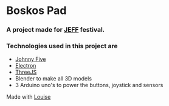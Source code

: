 # Boskos Pad

### A project made for [JEFF](https://www.jeffestival.be/) festival.

### Technologies used in this project are
- [Johnny Five](http://johnny-five.io/)
- [Electron](https://electronjs.org/docs)
- [ThreeJS](https://threejs.org/)
- Blender to make all 3D models
- 3 Arduino uno's to power the buttons, joystick and sensors

Made with [Louise](https://github.com/louise-db)
